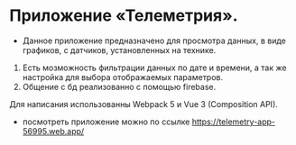 # Приложение «Телеметрия».

* Данное приложение предназначено для просмотра данных, в виде графиков, с датчиков, установленных на технике.
1. Есть мозможность фильтрации данных по дате и времени, а так же настройка для выбора отображаемых параметров.
2. Общение с бд реализованно с помощью firebase.

Для написания использованны Webpack 5 и Vue 3 (Composition API).

* посмотреть приложение можно по ссылке https://telemetry-app-56995.web.app/
